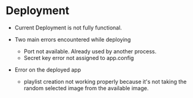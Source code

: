 # Deployment #

- Current Deployment is not fully functional.

- Two main errors encountered while deploying

    - Port not available. Already used by another process.
    - Secret key error not assigned to app.config

- Error on the deployed app
    - playlist creation not working properly because it's not taking the random selected image from the available image.
